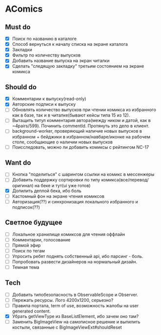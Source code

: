 # AComics

## Must do

* [x] Поиск по названию в каталоге
* [x] Способ вернуться к началу списка на экране каталога
* [x] Закладки
* [x] Фильтр по количеству выпусков
* [x] Добавить название выпуска на экран читалки
* [x] Сделать "следящую закладку" третьим состоянием на экране комикса

## Should do

* [x] Комментарии к выпуску(read-only)
* [x] Авторские подписи к выпуску
* [ ] Обновлять количество выпусков при чтении комикса из избранного как в базе, так и в читалке(бывают кейсы типа 15 из 12).
* [ ] Вытащить титул комментария автора(между ником и датой, как в ~4pairs/599). Починить commentId. Протянуть это дело в клиент.
* [ ] background-worker, проверяющий наличие новых выпусков в избранном + бейджики в избранном/навбаре/иконке на рабочем столе, сообщающие о наличии новых выпусков
* [ ] Поисследовать, можно ли добавить комиксы с рейтингом NC-17

## Want do

* [ ] Кнопка "поделиться" с шарингом ссылки на комикс в мессенжеры
* [ ] Добавить поддержку сортировки по типу комикса(все/перевод/оригинал) на беке и тут(ui уже готов)
* [x] Допилить деплой бека, ибо боль
* [ ] Кастомный фон на экране чтения комиксов
* [ ] Авторизация(??) и синхронизация локального избранного и подписок(??)

## Светлое будущее

* [ ] Локальное хранилище комиксов для чтения оффлайн
* [ ] Комментарии, голосование
* [ ] Прямой эфир
* [ ] Поиск по тегам
* [ ] Упросить ребят поднять собственный api, ибо парсинг - боль.
* [ ] Попробовать развести дизайнеров на нормальный дизайн.
* [ ] Темная тема

## Tech

* [ ] Добавить типобезопасность в ObservableScope и Observer.
* [ ] Пережать ресурсы. Лого 4200х1200, серьезно?
* [ ] Правила портала, term of use, возможность жалобы на user generated content.
* [x] Убрать getViewType из BaseListElement, ибо зачем оно там?
* [ ] Заменить BigImageView на самописное решение и выпилить костыли, связанные с BigImageViewExt#shouldReset